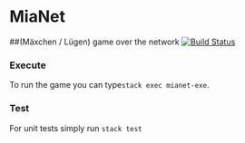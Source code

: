 # MiaNet
##(Mäxchen / Lügen) game over the network
[![Build Status](https://travis-ci.org/ob-fun-ws17/studienarbeit-mianet.svg?branch=master)](https://travis-ci.org/ob-fun-ws17/studienarbeit-mianet)

### Execute
To run the game you can type```stack exec mianet-exe```.


### Test
For unit tests simply run ```stack test```
